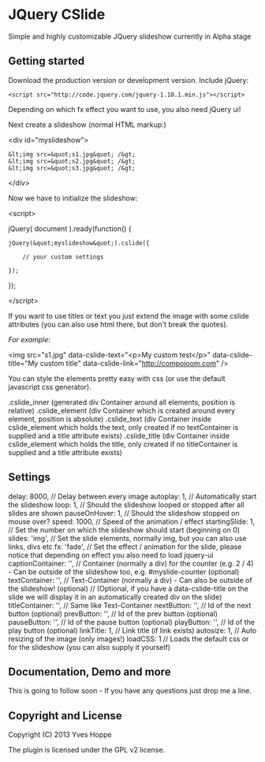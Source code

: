 JQuery CSlide
======

Simple and highly customizable JQuery slideshow currently in Alpha stage

Getting started
-----------------------

Download the production version or development version. Include jQuery:

`<script src="http://code.jquery.com/jquery-1.10.1.min.js"></script>`

Depending on which fx effect you want to use, you also need jQuery ui!

Next create a slideshow (normal HTML markup:)

&lt;div id=&quot;myslideshow&quot;&gt;

    &lt;img src=&quot;s1.jpg&quot; /&gt;
    &lt;img src=&quot;s2.jpg&quot; /&gt;
    &lt;img src=&quot;s3.jpg&quot; /&gt;

&lt;/div&gt;

Now we have to initialize the slideshow:

&lt;script&gt;

jQuery( document ).ready(function() {

    jQuery(&quot;myslideshow&quot;).cslide({

        // your custom settings

    });

});

&lt;/script&gt;

If you want to use titles or text you just extend the image with some cslide attributes (you can also use html there, but don't break the quotes).

*For example*:

&lt;img src=&quot;s1.jpg&quot; data-cslide-text=&quot;&lt;p&gt;My custom test&lt;/p&gt;&quot; data-cslide-title=&quot;My custom title&quot; data-cslide-link=&quot;http://compojoom.com&quot; /&gt;


You can style the elements pretty easy with css (or use the default javascript css generator).

.cslide_inner (generated div Container around all elements, position is relative)
.cslide_element (div Container which is created around every element, position is absolute)
.cslide_text (div Container inside cslide_element which holds the text, only created if no textContainer is supplied and a title attribute exists)
.cslide_title (div Container inside cslide_element which holds the title, only created if no titleContainer is supplied and a title attribute exists)

Settings
-----------------------

delay:                      8000, // Delay between every image
autoplay:                      1, // Automatically start the slideshow
loop:                          1, // Should the slideshow looped or stopped after all slides are shown
pauseOnHover:                  1, // Should the slideshow stopped on mouse over?
speed:                      1000, // Speed of the animation / effect
startingSlide:                 1, // Set the number on which the slideshow should start (beginning on 0)
slides:                    'img', // Set the slide elements, normally img, but you can also use links, divs etc
fx:                       'fade', // Set the effect / animation for the slide, please notice that depending on effect you also need to load jquery-ui
captionContainer:             '', // Container (normally a div) for the counter (e.g. 2 / 4) - Can be outside of the slideshow too, e.g. #myslide-counter (optional)
textContainer:                '', // Text-Container (normally a div) - Can also be outside of the slideshow! (optional)
                                  // (Optional, if you have a data-cslide-title on the slide we will display it in an automatically created div on the slide)
titleContainer:               '', // Same like Text-Container
nextButton:                   '', // Id of the next button (optional)
prevButton:                   '', // Id of the prev button (optional)
pauseButton:                  '', // Id of the pause button (optional)
playButton:                   '', // Id of the play button (optional)
linkTitle:                     1, // Link title (if link exists)
autosize:                      1, // Auto resizing of the image (only images!)
loadCSS:                       1  // Loads the default css or for the slideshow (you can also supply it yourself)


Documentation, Demo and more
----------------------------------

This is going to follow soon - If you have any questions just drop me a line.


Copyright and License
----------------------------------

Copyright (C) 2013 Yves Hoppe

The plugin is licensed under the GPL v2 license.